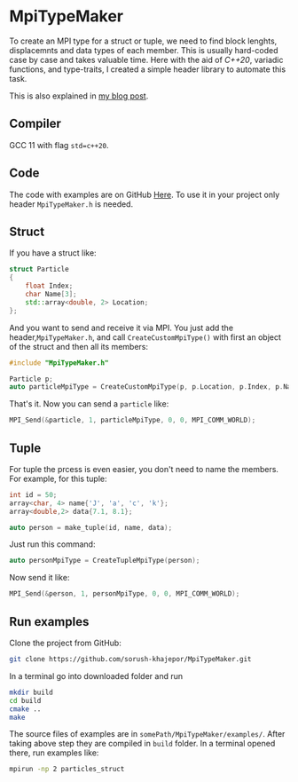 # MpiTypeMaker


To create an MPI type for a struct or tuple, we need to find block lenghts, displacemnts and data types of each member. This is usually hard-coded case by case and takes valuable time. Here with the aid of *C++20*, variadic functions, and type-traits, I created a simple header library to automate this task. 

This is also explained in [my blog post](https://iamsorush.com/posts/mpi-custom-type/).

## Compiler

GCC 11 with flag `std=c++20`. 

## Code

The code with examples are on GitHub [Here](https://github.com/sorush-khajepor/MpiTypeMaker). To use it in your project only header `MpiTypeMaker.h` is needed. 

## Struct

If you have a struct like:

```cpp
struct Particle
{
	float Index;
	char Name[3];
	std::array<double, 2> Location;
};
```

And you want to send and receive it via MPI. You just add the header,`MpiTypeMaker.h`, and call `CreateCustomMpiType()` with first an object of the struct and then all its members:

```cpp
#include "MpiTypeMaker.h"

Particle p;
auto particleMpiType = CreateCustomMpiType(p, p.Location, p.Index, p.Name);
```

That's it. Now you can send a `particle` like:

```cpp
MPI_Send(&particle, 1, particleMpiType, 0, 0, MPI_COMM_WORLD);
```

## Tuple

For tuple the prcess is even easier, you don't need to name the members. For example, for this tuple:

```cpp
int id = 50;
array<char, 4> name{'J', 'a', 'c', 'k'};
array<double,2> data{7.1, 8.1};

auto person = make_tuple(id, name, data);
```

Just run this command:

```cpp
auto personMpiType = CreateTupleMpiType(person);
```

Now send it like:

```cpp
MPI_Send(&person, 1, personMpiType, 0, 0, MPI_COMM_WORLD);
```

## Run examples

Clone the project from GitHub:

```bash
git clone https://github.com/sorush-khajepor/MpiTypeMaker.git
```

In a terminal go into downloaded folder and run

```sh
mkdir build
cd build
cmake ..
make
```

The source files of examples are in `somePath/MpiTypeMaker/examples/`. After taking above step they are compiled in `build` folder. In a terminal opened there, run examples like:

```sh
mpirun -np 2 particles_struct 
```

